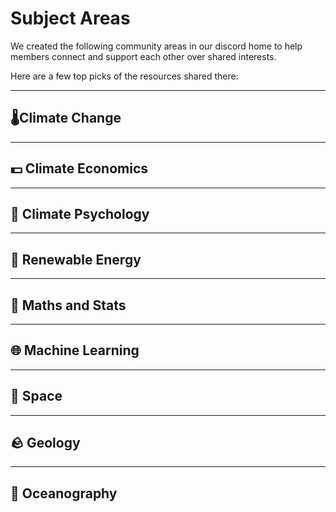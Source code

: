 # Subject Areas

We created the following community areas in our discord home to help members connect and support each other over shared interests.

Here are a few top picks of the resources shared there:

***

## 🌡️Climate Change

***

## 💵 Climate Economics

***

## 🔱 Climate Psychology

***

## 🔋 Renewable Energy

***

## 🧮 Maths and Stats

***

## 🌐 Machine Learning

***

## 🚀 Space 

***

## 🪨 Geology

***

## 🌊 Oceanography
